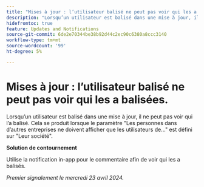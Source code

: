 ```yaml
---
title: "Mises à jour : l’utilisateur balisé ne peut pas voir qui les a balisées"
description: "Lorsqu’un utilisateur est balisé dans une mise à jour, il ne peut pas voir qui l’a balisé. Cela se produit lorsque le paramètre Les personnes dans d’autres entreprises ne doivent afficher que les utilisateurs de ... est défini sur Leur société."
hidefromtoc: true
feature: Updates and Notifications
source-git-commit: 6de2e70344be38b92d44c2ec90c6380a8ccc3140
workflow-type: tm+mt
source-wordcount: '99'
ht-degree: 5%

---
```



# Mises à jour : l’utilisateur balisé ne peut pas voir qui les a balisées.

Lorsqu’un utilisateur est balisé dans une mise à jour, il ne peut pas voir qui l’a balisé. Cela se produit lorsque le paramètre &quot;Les personnes dans d’autres entreprises ne doivent afficher que les utilisateurs de...&quot; est défini sur &quot;Leur société&quot;.

**Solution de contournement**

Utilise la notification in-app pour le commentaire afin de voir qui les a balisés.

_Premier signalement le mercredi 23 avril 2024._
